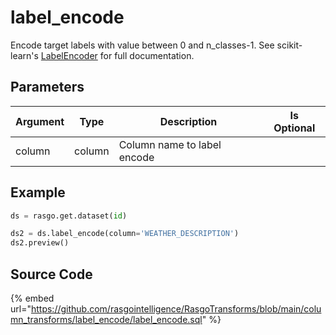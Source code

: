 

# label_encode

Encode target labels with value between 0 and n_classes-1. See scikit-learn's [LabelEncoder](https://scikit-learn.org/stable/modules/generated/sklearn.preprocessing.LabelEncoder.html#sklearn.preprocessing.LabelEncoder) for full documentation.


## Parameters

| Argument |  Type  |         Description         | Is Optional |
| -------- | ------ | --------------------------- | ----------- |
| column   | column | Column name to label encode |             |


## Example

```python
ds = rasgo.get.dataset(id)

ds2 = ds.label_encode(column='WEATHER_DESCRIPTION')
ds2.preview()

```

## Source Code

{% embed url="https://github.com/rasgointelligence/RasgoTransforms/blob/main/column_transforms/label_encode/label_encode.sql" %}

